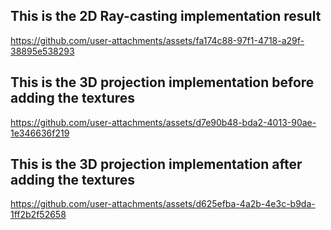 





## This is the 2D Ray-casting implementation result
https://github.com/user-attachments/assets/fa174c88-97f1-4718-a29f-38895e538293






## This is the 3D projection implementation before adding the textures
https://github.com/user-attachments/assets/d7e90b48-bda2-4013-90ae-1e346636f219

## This is the 3D projection implementation after adding the textures
https://github.com/user-attachments/assets/d625efba-4a2b-4e3c-b9da-1ff2b2f52658

